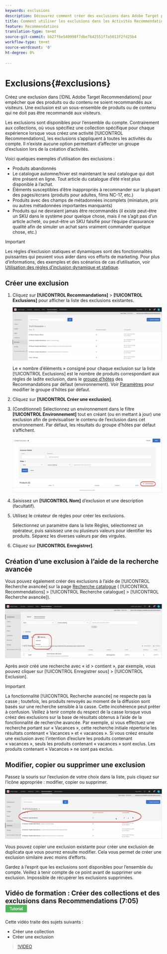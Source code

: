 ```yaml
---
keywords: exclusions
description: Découvrez comment créer des exclusions dans Adobe Target pour empêcher que des produits ou du contenu ne soient recommandés aux visiteurs.
title: Comment utiliser les exclusions dans les Activités Recommendations ?
feature: Recommendations
translation-type: tm+mt
source-git-commit: bb27f6e540998f7dbe7642551f7a5013f2fd25b4
workflow-type: tm+mt
source-wordcount: '0'
ht-degree: 0%

---
```



# Exclusions{#exclusions}

Créez une exclusion dans [!DNL Adobe Target Recommendations] pour empêcher que des produits ou du contenu ne soient recommandés aux visiteurs. Une exclusion est un sous-ensemble de produits ou de contenu qui ne doit pas être recommandé aux visiteurs.

Les exclusions sont disponibles pour l’ensemble du compte. Contrairement aux collections, où vous spécifiez une collection spécifique pour chaque expérience lorsque vous créez une activité [!UICONTROL Recommendations], les exclusions s’appliquent à toutes les activités du compte. Il n’existe aucune option permettant d’affecter un groupe d’exclusion lors de la création d’activités.

Voici quelques exemples d’utilisation des exclusions :

* Produits abandonnés
* Le catalogue automne/hiver est maintenant le seul catalogue qui doit être présent en ligne. Tout article du catalogue d’été n’est plus disponible à l’achat.
* Éléments susceptibles d’être inappropriés à recommander sur la plupart des pages/écrans (produits pour adultes, films NC-17, etc.)
* Produits avec des champs de métadonnées incomplets (miniature, prix ou autres métadonnées importantes manquants)
* Produits qui ne devraient jamais être recommandés (il existe peut-être un SKU dans le système pour quelque chose, mais il ne s’agit pas d’un article acheté, ou peut-être un SKU falsifié pour l’équipe d’assurance qualité afin de simuler un achat sans vraiment commander quelque chose, etc.)

>[!IMPORTANT]
>
>Les règles d’exclusion statiques et dynamiques sont des fonctionnalités puissantes qui peuvent vous aider dans vos efforts de marketing. Pour plus d’informations, des exemples et des scénarios de cas d’utilisation, voir [Utilisation des règles d’inclusion dynamique et statique](/help/c-recommendations/c-algorithms/use-dynamic-and-static-inclusion-rules.md#concept_4CB5C0FA705D4E449BD0B37B3D987F9F).

## Créer une exclusion

1. Cliquez sur **[!UICONTROL Recommandations]** > **[!UICONTROL Exclusions]** pour afficher la liste des exclusions existantes. 

   ![](assets/exclusions_list.png)

   Le « nombre d’éléments » consigné pour chaque exclusion sur la liste [!UICONTROL Exclusions] est le nombre de produits correspondant aux règles de ladite exclusion, dans le [groupe d’hôtes](/help/administrating-target/hosts.md) des Recommandations par défaut (environnement). Voir [Paramètres](/help/c-recommendations/plan-implement.md#concept_C1E1E2351413468692D6C21145EF0B84) pour modifier le groupe d’hôtes par défaut.

1. Cliquez sur **[!UICONTROL Créer une exclusion]**.

1. (Conditionnel) Sélectionnez un environnement dans le filtre **[!UICONTROL Environnement]** tout en créant (ou en mettant à jour) une exclusion afin de prévisualiser le contenu de l’exclusion dans cet environnement. Par défaut, les résultats du groupe d’hôtes par défaut s’affichent.

   ![Créer une exclusion](/help/c-recommendations/c-products/assets/CreateExclusion.png)

1. Saisissez un **[!UICONTROL Nom]** d’exclusion et une description (facultatif).

1. Utilisez le créateur de règles pour créer les exclusions.

   Sélectionnez un paramètre dans la liste Règles, sélectionnez un opérateur, puis saisissez une ou plusieurs valeurs pour identifier les produits. Séparez les diverses valeurs par des virgules.

1. Cliquez sur **[!UICONTROL Enregistrer]**.

## Création d’une exclusion à l’aide de la recherche avancée

Vous pouvez également créer des exclusions à l’aide de [!UICONTROL Recherche avancée] sur la page [Recherche catalogue](/help/c-recommendations/c-products/catalog-search.md#save-as) ( [!UICONTROL Recommendations] > [!UICONTROL Recherche catalogue] > [!UICONTROL Recherche avancée]).

![Enregistrer sous, boîte de dialogue](/help/c-recommendations/c-products/assets/save-as.png)

Après avoir créé une recherche avec « id > contient », par exemple, vous pouvez cliquer sur [!UICONTROL Enregistrer sous] > [!UICONTROL Exclusion].

>[!IMPORTANT]
>
>La fonctionnalité [!UICONTROL Recherche avancée] ne respecte pas la casse ; toutefois, les produits renvoyés au moment de la diffusion sont basés sur une recherche sensible à la casse. Cette incohérence peut prêter à confusion. Veillez à tenir compte du respect de la casse lorsque vous créez des exclusions sur la base de résultats obtenus à l’aide de la fonctionnalité de recherche avancée. Par exemple, si vous effectuez une recherche portant sur « Vacances », cette recherche initiale répertorie les résultats contenant « Vacances » et « vacances ». Si vous créez ensuite une exclusion avec l’intention d’exclure les produits contenant « vacances », seuls les produits contenant « vacances » sont exclus. Les produits contenant « Vacances » ne sont pas exclus.

## Modifier, copier ou supprimer une exclusion

Passez la souris sur l’exclusion de votre choix dans la liste, puis cliquez sur l’icône appropriée : modifier, copier ou supprimer.

![Icônes de survol pour une exclusion](/help/c-recommendations/c-products/assets/hover-exclusions.png)

Vous pouvez copier une exclusion existante pour créer une exclusion de duplicata que vous pourrez ensuite modifier. Cela vous permet de créer une exclusion similaire avec moins d’efforts.

Gardez à l’esprit que les exclusions sont disponibles pour l’ensemble du compte. Veillez à tenir compte de ce point avant de supprimer une exclusion. Impossible de récupérer les exclusions supprimées.

## Vidéo de formation : Créer des collections et des exclusions dans Recommendations (7:05) ![badge didacticiel](/help/assets/tutorial.png)

Cette vidéo traite des sujets suivants :

* Créer une collection
* Créer une exclusion

>[!VIDEO](https://video.tv.adobe.com/v/27689)
